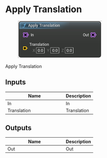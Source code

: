 # Apply Translation

<div align="left" data-full-width="false"><figure><img src="../../../.gitbook/assets/apply_translation.png" alt=""><figcaption></figcaption></figure></div>

Apply Translation

## Inputs

<table><thead><tr><th width="170">Name</th><th>Description</th></tr></thead><tbody><tr><td>In</td><td>In</td></tr><tr><td>Translation</td><td>Translation</td></tr></tbody></table>

## Outputs

<table><thead><tr><th width="170">Name</th><th>Description</th></tr></thead><tbody><tr><td>Out</td><td>Out</td></tr></tbody></table>
